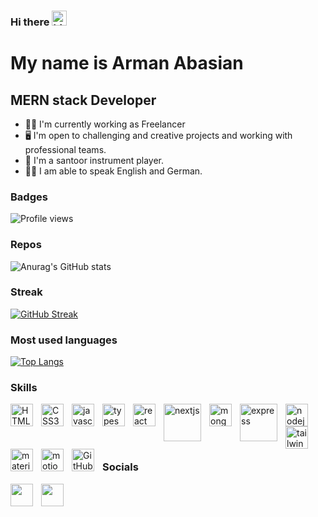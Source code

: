 ### Hi there  <img src="https://user-images.githubusercontent.com/1303154/88677602-1635ba80-d120-11ea-84d8-d263ba5fc3c0.gif" width="24px" alt="hi">

My name is Arman Abasian
===============================

MERN stack Developer
-----------------------------

*   👨‍💼  I'm currently working as Freelancer 
*   🖥️ I'm open to challenging and creative projects and working with professional teams.
*   🎼  I'm a santoor instrument player.
*   👨‍💼  I am able to speak English and German.
### Badges
![Profile views](https://gpvc.arturio.dev/Arman-Abbasian)

### Repos
![Anurag's GitHub stats](https://github-readme-stats.vercel.app/api?username=Arman-Abbasian&theme=blueberry&show_icons=true)
### Streak
[![GitHub Streak](http://github-readme-streak-stats.herokuapp.com?user=Arman-Abbasian&theme=blueberry)](https://git.io/streak-stats)
### Most used languages
[![Top Langs](https://github-readme-stats.vercel.app/api/top-langs/?username=Arman-Abbasian&theme=blueberry&langs_count=8)](https://github.com/anuraghazra/github-readme-stats)

                  
### Skills

<img src="https://cdn.jsdelivr.net/gh/devicons/devicon/icons/html5/html5-original.svg" width="36"  alt="HTML5" style="padding-right:10px;" align="left"  />
  <img src="https://cdn.jsdelivr.net/gh/devicons/devicon/icons/css3/css3-original.svg" width="36"  alt="CSS3" style="padding-right:10px;" align="left" />
  <img src="https://cdn.jsdelivr.net/gh/devicons/devicon/icons/javascript/javascript-original.svg" width="36" alt="javascript" style="padding-right:10px;" align="left" />
  <img src="https://upload.wikimedia.org/wikipedia/commons/thumb/4/4c/Typescript_logo_2020.svg/1200px-Typescript_logo_2020.svg.png" width="36" alt="typescript" style="padding-right:10px;" align="left" />
  <img src="https://cdn.jsdelivr.net/gh/devicons/devicon/icons/react/react-original.svg" width="36"  alt="react" style="padding-right:10px;" align="left"/>
 <img src="https://encrypted-tbn0.gstatic.com/images?q=tbn:ANd9GcReGL5y1FOv0EvcYDsUjObElS-G15wowqoM39yRcjZof7O3J-Ko_zmk6-RPjbY7aDRIZbw&usqp=CAU" width="60" alt="nextjs" style="padding-right:10px;" align="left" />
 <img src="https://cdn.jsdelivr.net/gh/devicons/devicon/icons/mongodb/mongodb-original.svg" width="36" alt="mongodb" style="padding-right:10px;" align="left" />
  <img src="https://w7.pngwing.com/pngs/545/451/png-transparent-node-js-express-js-javascript-solution-stack-web-application-others-angle-text-rectangle-thumbnail.png" width="60" alt="express" style="padding-right:10px;" align="left" />
  <img src="https://cdn.jsdelivr.net/gh/devicons/devicon/icons/nodejs/nodejs-original.svg" width="36" alt="nodejs" style="padding-right:10px;" align="left" />
  <img src="https://upload.wikimedia.org/wikipedia/commons/thumb/d/d5/Tailwind_CSS_Logo.svg/2048px-Tailwind_CSS_Logo.svg.png" width="36" alt="tailwind" style="padding-right:10px;" align="left" />
  <img src="https://mui.com/static/logo.png" width="36"  alt="materialui" style="padding-right:10px;" align="left" />
  <img src="https://user-images.githubusercontent.com/38039349/60953119-d3c6f300-a2fc-11e9-9596-4978e5d52180.png"  alt="motion" width="36" alt="Terminal"  style="padding-right:10px;" align="left" />
  <img src="https://user-images.githubusercontent.com/3369400/139447912-e0f43f33-6d9f-45f8-be46-2df5bbc91289.png"  width="36px" alt="GitHub" style="padding-right:10px;" align="left" />
  <br />
  <br />
  <br />
  <br />
  
### Socials
 <a href="https://www.linkedin.com/in/armanabasian" target="_blank" rel="noreferrer" style="padding-right:10px;" align="left"><img src="https://raw.githubusercontent.com/danielcranney/readme-generator/main/public/icons/socials/linkedin.svg" width="36" height="36" style="padding-right:10px;" align="left" /></a>
  <a href="mailto:abasian.arman@gmail.com" target="_blank" rel="noreferrer" style="padding-right:10px;" align="left" width="36"><img src="https://upload.wikimedia.org/wikipedia/commons/thumb/7/7e/Gmail_icon_%282020%29.svg/1024px-Gmail_icon_%282020%29.svg.png" width="36" height="36" style="padding-right:10px;" align="left" /></a>
 

